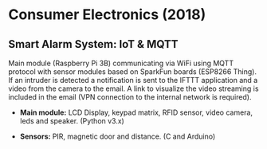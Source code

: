 # Consumer Electronics (2018)
## Smart Alarm System: IoT & MQTT

Main module (Raspberry Pi 3B) communicating via WiFi using MQTT protocol with sensor modules based on SparkFun boards (ESP8266 Thing).
If an intruder is detected a notification is sent to the IFTTT application and a video from the camera to the email. A link to visualize the video streaming is included in the email (VPN connection to the internal network is required).

- **Main module:** LCD Display, keypad matrix, RFID sensor, video camera, leds and speaker. (Python v3.x)

- **Sensors:** PIR, magnetic door and distance. (C and Arduino)
